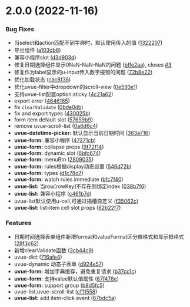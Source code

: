 # 2.0.0 (2022-11-16)


### Bug Fixes

* 当select和action匹配不到字典时，默认使用传入的值 ([1322207](https://github.com/SoulLyoko/uvue-crud/commit/1322207cf8bc6896d6058c3454915a1c0aa0df79))
* 导出组件 ([a103db6](https://github.com/SoulLyoko/uvue-crud/commit/a103db66dda3534b081c4293ceba6dd38c977c6e))
* 兼容小程序slot ([d3d903d](https://github.com/SoulLyoko/uvue-crud/commit/d3d903d9020ae8b9e1839e4b384ed1acdcfb5c3a))
* 修复日期选择组件显示0NaN-NaN-NaN的问题 ([bffe2aa](https://github.com/SoulLyoko/uvue-crud/commit/bffe2aa8af10b3274272d912113d28cde02ba88d)), closes [#3](https://github.com/SoulLyoko/uvue-crud/issues/3)
* 修复作为label显示的u-input传入数字报错的问题 ([72b8e22](https://github.com/SoulLyoko/uvue-crud/commit/72b8e226551567f2f0eb2aca01f89c72e5be908e))
* 优化加载状态 ([cac8f36](https://github.com/SoulLyoko/uvue-crud/commit/cac8f362bd08591bd424f479dedc421ddef172e5))
* 优化uvue-filter中dropdown的scroll-view ([0e593e1](https://github.com/SoulLyoko/uvue-crud/commit/0e593e1bd04112710ed420a2c0422f6cebf37e25))
* 支持uvue-list配置option.sticky ([4c21a62](https://github.com/SoulLyoko/uvue-crud/commit/4c21a628dc0836ddbeda2982ea1112367bfbb660))
* export error ([4646165](https://github.com/SoulLyoko/uvue-crud/commit/4646165e3ecd5011ff5f274583c8a3cc95e5f106))
* fix `clearValidate` ([0bde0db](https://github.com/SoulLyoko/uvue-crud/commit/0bde0dbe9c853dcdfbe218bb4f76efba9ee72b37))
* fix and export types ([430025b](https://github.com/SoulLyoko/uvue-crud/commit/430025b39f0bdaf5d709d0952e076a25af332067))
* form item default slot ([57659b9](https://github.com/SoulLyoko/uvue-crud/commit/57659b970578c9f34e135d65e4215e0078c97581))
* remove uvue-scroll-list ([0a6d6c4](https://github.com/SoulLyoko/uvue-crud/commit/0a6d6c4e7ad26e248bfbbfe3ce5fc891129e482c))
* **uvue-datetime-picker:** 默认显示当前日期时间 ([363a716](https://github.com/SoulLyoko/uvue-crud/commit/363a7166017f564253f59263d90554d3645b2f06))
* **uvue-form:** 兼容小程序 ([47271cb](https://github.com/SoulLyoko/uvue-crud/commit/47271cb87dd7cfac3377d693e85b5690e60df0c2))
* **uvue-form:** collapse props ([9f72f14](https://github.com/SoulLyoko/uvue-crud/commit/9f72f1415d8bd627ff851ca0f0f735f72950482c))
* **uvue-form:** dynamic slot ([6bfc674](https://github.com/SoulLyoko/uvue-crud/commit/6bfc6744d869f7575bad90823cd5ab37eb074774))
* **uvue-form:** menuBtn ([2809035](https://github.com/SoulLyoko/uvue-crud/commit/2809035989abaeccaf4c36de15618b911f14cec8))
* **uvue-form:** rules根据display动态设置 ([546d72b](https://github.com/SoulLyoko/uvue-crud/commit/546d72b1f2efbcd9de587718a95e0754455b0087))
* **uvue-form:** types ([d1c78d7](https://github.com/SoulLyoko/uvue-crud/commit/d1c78d7c25d0e96974ef1290a71a107fed0c09a3))
* **uvue-form:** watch rules immediate ([bfc7f40](https://github.com/SoulLyoko/uvue-crud/commit/bfc7f40d7ebcd7f56beab3256627afa3d9fea0a4))
* **uvue-list:** 当row[rowKey]不存在则绑定index ([038b7f6](https://github.com/SoulLyoko/uvue-crud/commit/038b7f6e0864b35ed615a21fee321098818af019))
* **uvue-list:** 兼容小程序 ([c461b7d](https://github.com/SoulLyoko/uvue-crud/commit/c461b7dc3f3b1902dcc9039b722ddc56e8542729))
* uvue-list默认使用u-cell,可通过插槽自定义 ([f35062c](https://github.com/SoulLyoko/uvue-crud/commit/f35062c1f837424bfee753e7724b1d349a5df7e4))
* **uvue-list:** list-item cell slot props ([82b22f7](https://github.com/SoulLyoko/uvue-crud/commit/82b22f7968c4463747039d4c21ec88b61139bd94))


### Features

* 日期时间选择表单组件新增format和valueFormat区分值格式和显示框格式 ([28f3c62](https://github.com/SoulLyoko/uvue-crud/commit/28f3c6266f7574804b1486d42ea78b77378610ec))
* 新增clearValidate函数 ([3cb44c9](https://github.com/SoulLyoko/uvue-crud/commit/3cb44c92557e7d1a83b8b5472993b78c09b6762a))
* uvue-dict ([716afe4](https://github.com/SoulLyoko/uvue-crud/commit/716afe4ca95648fac8b8306fea2d4926080a08a4))
* uvue-dynamic 动态子表单 ([d924e57](https://github.com/SoulLyoko/uvue-crud/commit/d924e57e6f3a0052209508983af1de2dc1103811))
* **uvue-form:** 增加字典缓存，避免重复请求 ([b37cc1c](https://github.com/SoulLyoko/uvue-crud/commit/b37cc1c3196f6c0db3ad1d507c1c273fd2cf0fe7))
* **uvue-form:** 支持value默认值属性 ([67f478e](https://github.com/SoulLyoko/uvue-crud/commit/67f478ee8f5607eade977cbde003de3264627949))
* **uvue-form:** support group ([b8d5fc5](https://github.com/SoulLyoko/uvue-crud/commit/b8d5fc5a843bde025c3cf84321ea121ac5a296e1))
* uvue-list,uvue-scroll-list ([cf11558](https://github.com/SoulLyoko/uvue-crud/commit/cf11558153818fcb1f401d93753cc14a04a761a2))
* **uvue-list:** add item-click event ([67bdc5a](https://github.com/SoulLyoko/uvue-crud/commit/67bdc5a6f510e2c0494648b8c140887f2ea51600))



